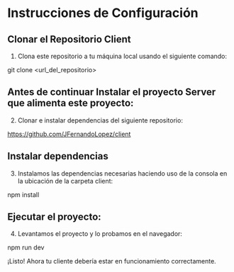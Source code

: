 # Instrucciones de Configuración

## Clonar el Repositorio Client

1. Clona este repositorio a tu máquina local usando el siguiente comando:

git clone <url_del_repositorio>

## Antes de continuar Instalar el proyecto Server que alimenta este proyecto:

2. Clonar e instalar dependencias del siguiente repositorio:

https://github.com/JFernandoLopez/client

## Instalar dependencias 

3. Instalamos las dependencias necesarias haciendo uso de la consola en la ubicación de la carpeta client:

npm install

## Ejecutar el proyecto:

4. Levantamos el proyecto y lo probamos en el navegador:

npm run dev

¡Listo! Ahora tu cliente debería estar en funcionamiento correctamente.
